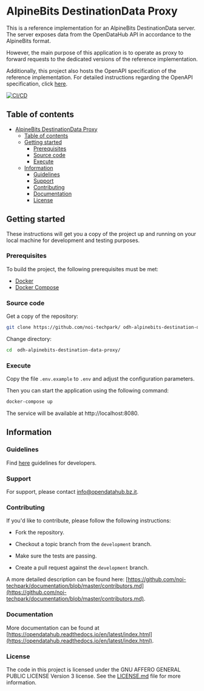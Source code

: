 # AlpineBits DestinationData Proxy

This is a reference implementation for an AlpineBits DestinationData server. The server exposes data from the OpenDataHub API in accordance to the AlpineBits format.

However, the main purpose of this application is to operate as proxy to forward requests to the dedicated versions of the reference implementation.

Additionally, this project also hosts the OpenAPI specification of the reference implementation. For detailed instructions regarding the OpenAPI specification, click [here](./openapi).

[![CI/CD](https://github.com/noi-techpark/odh-alpinebits-destination-data-proxy/actions/workflows/main.yml/badge.svg)](https://github.com/noi-techpark/odh-alpinebits-destination-data-proxy/actions/workflows/main.yml)

## Table of contents

- [AlpineBits DestinationData Proxy](#alpinebits-destinationdata-proxy)
  - [Table of contents](#table-of-contents)
  - [Getting started](#getting-started)
    - [Prerequisites](#prerequisites)
    - [Source code](#source-code)
    - [Execute](#execute)
  - [Information](#information)
    - [Guidelines](#guidelines)
    - [Support](#support)
    - [Contributing](#contributing)
    - [Documentation](#documentation)
    - [License](#license)

## Getting started

These instructions will get you a copy of the project up and running on your local machine for development and testing purposes.

### Prerequisites

To build the project, the following prerequisites must be met:

- [Docker](https://www.docker.com/)
- [Docker Compose](https://docs.docker.com/compose/)

### Source code

Get a copy of the repository:

```bash
git clone https://github.com/noi-techpark/ odh-alpinebits-destination-data-proxy.git
```

Change directory:

```bash
cd  odh-alpinebits-destination-data-proxy/
```

### Execute

Copy the file `.env.example` to `.env` and adjust the configuration parameters.

Then you can start the application using the following command:

```bash
docker-compose up
```

The service will be available at http://localhost:8080.

## Information

### Guidelines

Find [here](https://opendatahub.readthedocs.io/en/latest/guidelines.html) guidelines for developers.

### Support

For support, please contact [info@opendatahub.bz.it](mailto:info@opendatahub.bz.it).

### Contributing

If you'd like to contribute, please follow the following instructions:

- Fork the repository.

- Checkout a topic branch from the `development` branch.

- Make sure the tests are passing.

- Create a pull request against the `development` branch.

A more detailed description can be found here: [https://github.com/noi-techpark/documentation/blob/master/contributors.md](https://github.com/noi-techpark/documentation/blob/master/contributors.md).

### Documentation

More documentation can be found at [https://opendatahub.readthedocs.io/en/latest/index.html](https://opendatahub.readthedocs.io/en/latest/index.html).

### License

The code in this project is licensed under the GNU AFFERO GENERAL PUBLIC LICENSE Version 3 license. See the [LICENSE.md](LICENSE.md) file for more information.
